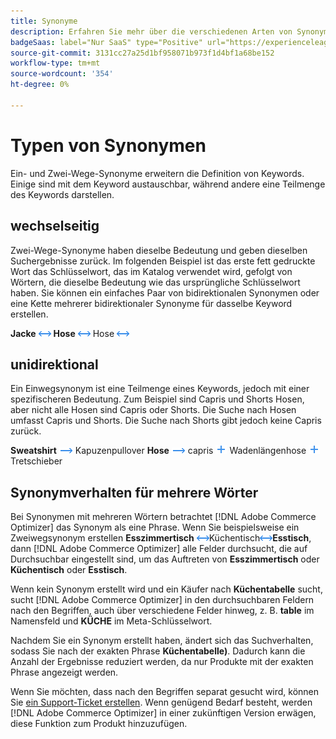 ```yaml
---
title: Synonyme
description: Erfahren Sie mehr über die verschiedenen Arten von Synonymen in [!DNL Adobe Commerce Optimizer].
badgeSaas: label="Nur SaaS" type="Positive" url="https://experienceleague.adobe.com/en/docs/commerce/user-guides/product-solutions" tooltip="Gilt nur für Adobe Commerce as a Cloud Service- und Adobe Commerce Optimizer-Projekte (von Adobe verwaltete SaaS-Infrastruktur)."
source-git-commit: 3131cc27a25d1bf958071b973f1d4bf1a68be152
workflow-type: tm+mt
source-wordcount: '354'
ht-degree: 0%

---
```


# Typen von Synonymen

Ein- und Zwei-Wege-Synonyme erweitern die Definition von Keywords. Einige sind mit dem Keyword austauschbar, während andere eine Teilmenge des Keywords darstellen.

## wechselseitig

Zwei-Wege-Synonyme haben dieselbe Bedeutung und geben dieselben Suchergebnisse zurück. Im folgenden Beispiel ist das erste fett gedruckte Wort das Schlüsselwort, das im Katalog verwendet wird, gefolgt von Wörtern, die dieselbe Bedeutung wie das ursprüngliche Schlüsselwort haben. Sie können ein einfaches Paar von bidirektionalen Synonymen oder eine Kette mehrerer bidirektionaler Synonyme für dasselbe Keyword erstellen.

**Jacke** ![Zwei-Wege-](../../assets/btn-two-way.png)
**Hose** ![Zweiwegselektor](../../assets/btn-two-way.png) Hose ![Zweiwegselektor](../../assets/btn-two-way.png)

## unidirektional

Ein Einwegsynonym ist eine Teilmenge eines Keywords, jedoch mit einer spezifischeren Bedeutung. Zum Beispiel sind Capris und Shorts Hosen, aber nicht alle Hosen sind Capris oder Shorts. Die Suche nach Hosen umfasst Capris und Shorts. Die Suche nach Shorts gibt jedoch keine Capris zurück.

**Sweatshirt** ![Einwegselektor](../../assets/btn-one-way.png) Kapuzenpullover
**Hose** ![Einwegwähler](../../assets/btn-one-way.png) capris ![Mehrere Einwegwähler](../../assets/btn-multiple-one-way.png) Wadenlängenhose ![Mehrere Einwegwähler](../../assets/btn-multiple-one-way.png) Tretschieber

## Synonymverhalten für mehrere Wörter

Bei Synonymen mit mehreren Wörtern betrachtet [!DNL Adobe Commerce Optimizer] das Synonym als eine Phrase. Wenn Sie beispielsweise ein Zweiwegsynonym erstellen **Esszimmertisch** ![Zweiwegselektor](../../assets/btn-two-way.png) **&#x200B;**&#x200B;Küchentisch![Zweiwegselektor](../../assets/btn-two-way.png)**Esstisch**, dann [!DNL Adobe Commerce Optimizer] alle Felder durchsucht, die auf Durchsuchbar eingestellt sind, um das Auftreten von **Esszimmertisch** oder **Küchentisch** oder **Esstisch**.

Wenn kein Synonym erstellt wird und ein Käufer nach **Küchentabelle** sucht, sucht [!DNL Adobe Commerce Optimizer] in den durchsuchbaren Feldern nach den Begriffen, auch über verschiedene Felder hinweg, z. B. **table** im Namensfeld und **KÜCHE** im Meta-Schlüsselwort.

Nachdem Sie ein Synonym erstellt haben, ändert sich das Suchverhalten, sodass Sie nach der exakten Phrase **Küchentabelle)**. Dadurch kann die Anzahl der Ergebnisse reduziert werden, da nur Produkte mit der exakten Phrase angezeigt werden.

Wenn Sie möchten, dass nach den Begriffen separat gesucht wird, können Sie [ein Support-Ticket erstellen](https://experienceleague.adobe.com/en/docs/commerce-knowledge-base/kb/help-center-guide/magento-help-center-user-guide). Wenn genügend Bedarf besteht, werden [!DNL Adobe Commerce Optimizer] in einer zukünftigen Version erwägen, diese Funktion zum Produkt hinzuzufügen.
